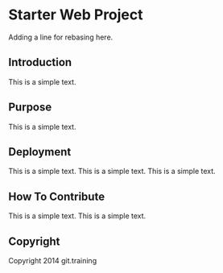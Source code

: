 # Starter Web Project

Adding a line for rebasing here.

## Introduction

This is a simple text.

## Purpose

This is a simple text.

## Deployment

This is a simple text. This is a simple text. This is a simple text.

## How To Contribute
This is a simple text. This is a simple text.

## Copyright

Copyright 2014 git.training
